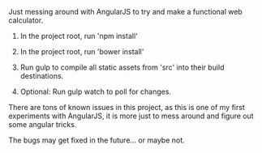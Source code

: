 Just messing around with AngularJS to try and make a functional web calculator. 

1) In the project root, run 'npm install'

2) In the project root, run 'bower install'

3) Run gulp to compile all static assets from 'src' into their build destinations.

4) Optional: Run gulp watch to poll for changes.


There are tons of known issues in this project, as this is one of my first experiments with AngularJS, it is more just to mess around and figure out some angular tricks. 

The bugs may get fixed in the future... or maybe not. 
